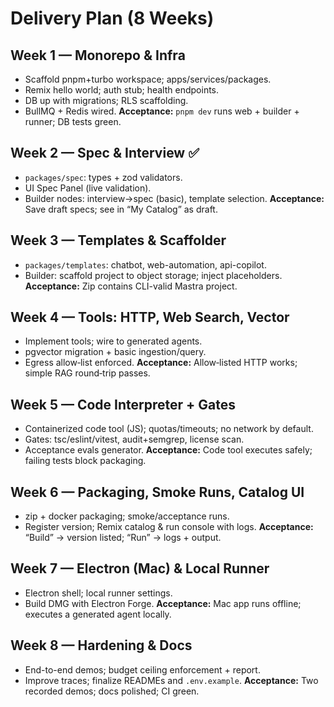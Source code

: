 # Delivery Plan (8 Weeks)

## Week 1 — Monorepo & Infra
- Scaffold pnpm+turbo workspace; apps/services/packages.
- Remix hello world; auth stub; health endpoints.
- DB up with migrations; RLS scaffolding.
- BullMQ + Redis wired.
**Acceptance:** `pnpm dev` runs web + builder + runner; DB tests green.

## Week 2 — Spec & Interview ✅
- `packages/spec`: types + zod validators.
- UI Spec Panel (live validation).
- Builder nodes: interview->spec (basic), template selection.
**Acceptance:** Save draft specs; see in “My Catalog” as draft.

## Week 3 — Templates & Scaffolder
- `packages/templates`: chatbot, web-automation, api-copilot.
- Builder: scaffold project to object storage; inject placeholders.
**Acceptance:** Zip contains CLI-valid Mastra project.

## Week 4 — Tools: HTTP, Web Search, Vector
- Implement tools; wire to generated agents.
- pgvector migration + basic ingestion/query.
- Egress allow‑list enforced.
**Acceptance:** Allow‑listed HTTP works; simple RAG round‑trip passes.

## Week 5 — Code Interpreter + Gates
- Containerized code tool (JS); quotas/timeouts; no network by default.
- Gates: tsc/eslint/vitest, audit+semgrep, license scan.
- Acceptance evals generator.
**Acceptance:** Code tool executes safely; failing tests block packaging.

## Week 6 — Packaging, Smoke Runs, Catalog UI
- zip + docker packaging; smoke/acceptance runs.
- Register version; Remix catalog & run console with logs.
**Acceptance:** “Build” → version listed; “Run” → logs + output.

## Week 7 — Electron (Mac) & Local Runner
- Electron shell; local runner settings.
- Build DMG with Electron Forge.
**Acceptance:** Mac app runs offline; executes a generated agent locally.

## Week 8 — Hardening & Docs
- End-to-end demos; budget ceiling enforcement + report.
- Improve traces; finalize READMEs and `.env.example`.
**Acceptance:** Two recorded demos; docs polished; CI green.